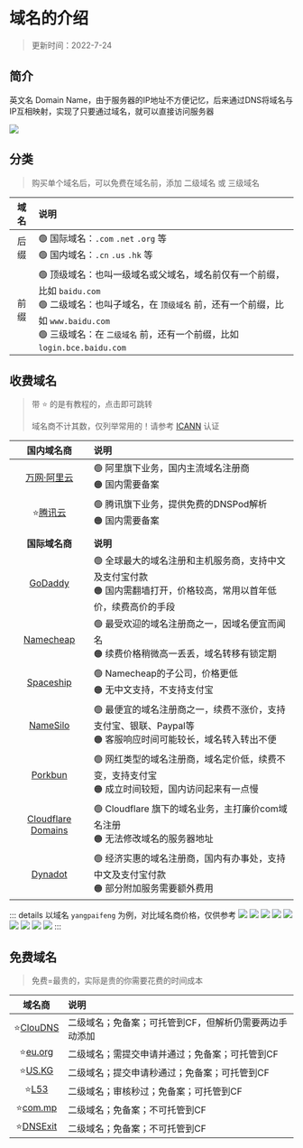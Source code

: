 # 域名的介绍

> 更新时间：2022-7-24


## 简介

英文名 Domain Name，由于服务器的IP地址不方便记忆，后来通过DNS将域名与IP互相映射，实现了只要通过域名，就可以直接访问服务器

![](/domain/domain-01.png)


## 分类

> 购买单个域名后，可以免费在域名前，添加 二级域名 或 三级域名

| 域名 | 说明 |
|:-:|:-|
| 后缀 | 🟢 国际域名：`.com` `.net` `.org` 等<br>🟢 国内域名：`.cn` `.us` `.hk` 等 |
| 前缀 | 🟢 顶级域名：也叫一级域名或父域名，域名前仅有一个前缀，比如 `baidu.com`<br>🟢 二级域名：也叫子域名，在 `顶级域名` 前，还有一个前缀，比如 `www.baidu.com`<br>🟢 三级域名：在 `二级域名` 前，还有一个前缀，比如 `login.bce.baidu.com` |




## 收费域名

> 带 ⭐ 的是有教程的，点击即可跳转
> 
> 域名商不计其数，仅列举常用的！请参考 [ICANN](https://www.icann.org/en/accredited-registrars) 认证

| 国内域名商 | 说明 |
|:-:|:-|
| [万网·阿里云](https://wanwang.aliyun.com/) | 🟢 阿里旗下业务，国内主流域名注册商<br>🟠 国内需要备案 |
| ⭐[腾讯云](./tencent.md) | 🟢 腾讯旗下业务，提供免费的DNSPod解析<br>🟠 国内需要备案 |
| |
| **国际域名商** | **说明** |
| [GoDaddy](https://www.godaddy.com/) | 🟢 全球最大的域名注册和主机服务商，支持中文及支付宝付款<br>🟠 国内需翻墙打开，价格较高，常用以首年低价，续费高价的手段 |
| [Namecheap](https://www.namecheap.com/) | 🟢 最受欢迎的域名注册商之一，因域名便宜而闻名<br>🟠 续费价格稍微高一丢丢，域名转移有锁定期 |
| [Spaceship](https://www.spaceship.com/) | 🟢 Namecheap的子公司，价格更低<br>🟠 无中文支持，不支持支付宝 |
| [NameSilo](https://www.namesilo.com/) | 🟢 最便宜的域名注册商之一，续费不涨价，支持支付宝、银联、Paypal等<br>🟠 客服响应时间可能较长，域名转入转出不便  |
| [Porkbun](https://porkbun.com/) | 🟢 网红类型的域名注册商，域名定价低，续费不变，支持支付宝<br>🟠 成立时间较短，国内访问起来有一点慢  |
| [Cloudflare Domains](https://www.cloudflare.com/zh-cn/products/registrar/) | 🟢 Cloudflare 旗下的域名业务，主打廉价com域名注册<br>🟠 无法修改域名的服务器地址 |
| [Dynadot](https://www.dynadot.com/zh/) | 🟢 经济实惠的域名注册商，国内有办事处，支持中文及支付宝付款<br>🟠 部分附加服务需要额外费用 |


::: details 以域名 `yangpaifeng` 为例，对比域名商价格，仅供参考
![](/domain/domain-02.png)
![](/domain/domain-03.png)
![](/domain/domain-04.png)
![](/domain/domain-05.png)
![](/domain/domain-06.png)
![](/domain/domain-07.png)
![](/domain/domain-08.png)
![](/domain/domain-09.png)
![](/domain/domain-10.png)
:::




## 免费域名

> 免费=最贵的，实际是贵的你需要花费的时间成本

| 域名商 | 说明 |
|:-:|:-|
| ⭐[ClouDNS](./cloudns.md) | 二级域名；免备案；可托管到CF，但解析仍需要两边手动添加 |
| ⭐[eu.org](./eu.md) | 二级域名；需提交申请并通过；免备案；可托管到CF |
| ⭐[US.KG](./uskg.md) | 二级域名；提交申请秒通过；免备案；可托管到CF |
| ⭐[L53](./l53.md) | 二级域名；审核秒过；免备案；可托管到CF |
| ⭐[com.mp](./commp.md) | 二级域名；免备案；不可托管到CF |
| ⭐[DNSExit](./dnsexit.md) | 二级域名；免备案；不可托管到CF |



